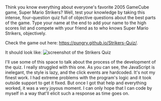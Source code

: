 Think you know everything about everyone's favorite 2005 GameCube game, Super Mario Strikers? Well, test your knowledge by taking this intense, four-question quiz full of objective questions about the best parts of the game. Type your name at the end to add your name to the high scores list and compete with your friend as to who knows Super Mario Strikers, objectively.

Check the game out here: https://pungry.github.io/Strikers-Quiz/.

It should look like: <img src="https://imgur.com/5iu3Cl9" alt="screenshot of the Strikers Quiz">

I'll use some of this space to talk about the process of the development of the quiz. I really struggled with this one. As you can see, the JavaScript is inelegant, the style is lazy, and the click events are hardcoded. It's not my finest work. I had extreme problems with the program's logic and it took outside support to get it fixed. But once I got that help and everything worked, it was a very joyous moment. I can only hope that I can code by myself in a way that'll elicit such a response as time goes on.